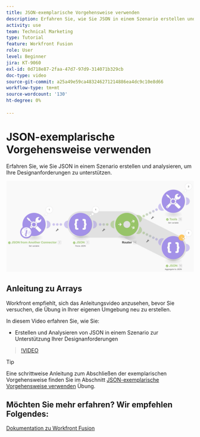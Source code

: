 ```yaml
---
title: JSON-exemplarische Vorgehensweise verwenden
description: Erfahren Sie, wie Sie JSON in einem Szenario erstellen und analysieren, um Ihre Designanforderungen zu unterstützen in [!DNL Adobe Workfront Fusion].
activity: use
team: Technical Marketing
type: Tutorial
feature: Workfront Fusion
role: User
level: Beginner
jira: KT-9060
exl-id: 0d718e87-2faa-47d7-97d9-314071b329cb
doc-type: video
source-git-commit: a25a49e59ca483246271214886ea4dc9c10e8d66
workflow-type: tm+mt
source-wordcount: '130'
ht-degree: 0%

---
```


# JSON-exemplarische Vorgehensweise verwenden

Erfahren Sie, wie Sie JSON in einem Szenario erstellen und analysieren, um Ihre Designanforderungen zu unterstützen.

![Bild eines Fusionsszenarios](assets/final-functional-bits-and-bobs-2.png)

## Anleitung zu Arrays

Workfront empfiehlt, sich das Anleitungsvideo anzusehen, bevor Sie versuchen, die Übung in Ihrer eigenen Umgebung neu zu erstellen.

In diesem Video erfahren Sie, wie Sie:

* Erstellen und Analysieren von JSON in einem Szenario zur Unterstützung Ihrer Designanforderungen

>[!VIDEO](https://video.tv.adobe.com/v/335301/?quality=12&learn=on)

>[!TIP]
>
>Eine schrittweise Anleitung zum Abschließen der exemplarischen Vorgehensweise finden Sie im Abschnitt [JSON-exemplarische Vorgehensweise verwenden](https://experienceleague.adobe.com/docs/workfront-learn/tutorials-workfront/fusion/exercises/working-with-json.html?lang=en) Übung.


## Möchten Sie mehr erfahren? Wir empfehlen Folgendes:

[Dokumentation zu Workfront Fusion](https://experienceleague.adobe.com/docs/workfront/using/adobe-workfront-fusion/workfront-fusion-2.html?lang=en)
